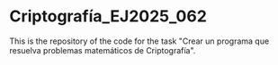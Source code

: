 # Criptografía_EJ2025_062
This is the repository of the code for the task "Crear un programa que resuelva problemas matemáticos de Criptografía".
